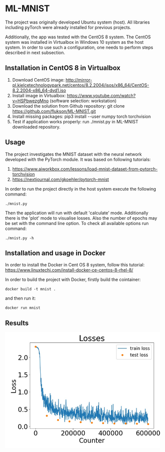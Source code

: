 # ML-MNIST

The project was originally developed Ubuntu system (host). All libraries including pyTorch were already installed for previous projects.

Additionally, the app was tested with the CentOS 8 system. The CentOS system was installed in Virtualbox in Windows 10 system as the host system. In order to use such a configuration, one needs to perform steps described in next subsection.

## Installation in CentOS 8 in Virtualbox

1. Download CentOS image: http://mirror-pl.kielcetechnologypark.net/centos/8.2.2004/isos/x86_64/CentOS-8.2.2004-x86_64-dvd1.iso
2. Install image in Virtualbox: https://www.youtube.com/watch?v=HSPbwezgMno (software selection: workstation)
3. Download the solution from Github repository: git clone https://github.com/flukson/ML-MNIST.git
4. Install missing packages: pip3 install --user numpy torch torchvision
5. Test if application works properly: run ./mnist.py in ML-MNIST downloaded repository.

## Usage

The project investigates the MNIST dataset with the neural network developed with the PyTorch module.
It was based on following tutorials:

1. https://www.aiworkbox.com/lessons/load-mnist-dataset-from-pytorch-torchvision
2. https://nextjournal.com/gkoehler/pytorch-mnist

In order to run the project directly in the host system execute the following command:

```
./mnist.py
```

Then the application will run with default 'calculate' mode. Additionally there is the 'plot' mode to visualise losses. Also the number of epochs may be set with the command line option. To check all available options run command:

```
./mnist.py -h
```

## Installation and usage in Docker

In order to install the Docker in Cent OS 8 system, follow this tutorial: https://www.linuxtechi.com/install-docker-ce-centos-8-rhel-8/

In order to build the project with Docker, firstly build the cointainer:

```
docker build -t mnist .
```

and then run it:

```
docker run mnist
```

## Results

![Losses for 10 epochs](results/losses_10epochs.jpg)
